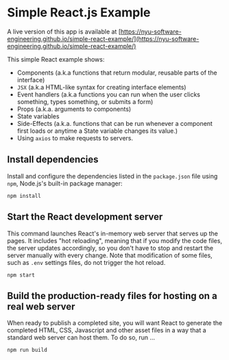 # Simple React.js Example

A live version of this app is available at [https://nyu-software-engineering.github.io/simple-react-example/](https://nyu-software-engineering.github.io/simple-react-example/)

This simple React example shows:

- Components (a.k.a functions that return modular, reusable parts of the interface)
- `JSX` (a.k.a HTML-like syntax for creating interface elements)
- Event handlers (a.k.a functions you can run when the user clicks something, types something, or submits a form)
- Props (a.k.a. arguments to components)
- State variables
- Side-Effects (a.k.a. functions that can be run whenever a component first loads or anytime a State variable changes its value.)
- Using `axios` to make requests to servers.

## Install dependencies

Install and configure the dependencies listed in the `package.json` file using `npm`, Node.js's built-in package manager:

`npm install`

## Start the React development server

This command launches React's in-memory web server that serves up the pages.  It includes "hot reloading", meaning that if you modify the code files, the server updates accordingly, so you don't have to stop and restart the server manually with every change.  Note that modification of some files, such as `.env` settings files, do not trigger the hot reload.

`npm start`

## Build the production-ready files for hosting on a real web server

When ready to publish a completed site, you will want React to generate the completed HTML, CSS, Javascript and other asset files in a way that a standard web server can host them.  To do so, run ...

`npm run build`
